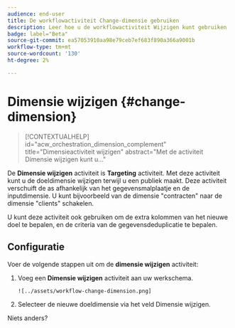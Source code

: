 ```yaml
---
audience: end-user
title: De workflowactiviteit Change-dimensie gebruiken
description: Leer hoe u de workflowactiviteit Wijzigen kunt gebruiken
badge: label="Beta"
source-git-commit: ea57053910aa98e79ceb7ef683f890a366a9001b
workflow-type: tm+mt
source-wordcount: '130'
ht-degree: 2%

---
```



# Dimensie wijzigen {#change-dimension}

>[!CONTEXTUALHELP]
>id="acw_orchestration_dimension_complement"
>title="Dimensieactiviteit wijzigen"
>abstract="Met de activiteit Dimensie wijzigen kunt u..."

De **Dimensie wijzigen** activiteit is **Targeting** activiteit. Met deze activiteit kunt u de doeldimensie wijzigen terwijl u een publiek maakt. Deze activiteit verschuift de as afhankelijk van het gegevensmalplaatje en de inputdimensie. U kunt bijvoorbeeld van de dimensie &quot;contracten&quot; naar de dimensie &quot;clients&quot; schakelen.

U kunt deze activiteit ook gebruiken om de extra kolommen van het nieuwe doel te bepalen, en de criteria van de gegevensdeduplicatie te bepalen.

## Configuratie

Voer de volgende stappen uit om de **dimensie wijzigen** activiteit:

1. Voeg een **Dimensie wijzigen** activiteit aan uw werkschema.

       ![../assets/workflow-change-dimension.png]
   
1. Selecteer de nieuwe doeldimensie via het veld Dimensie wijzigen.

Niets anders?